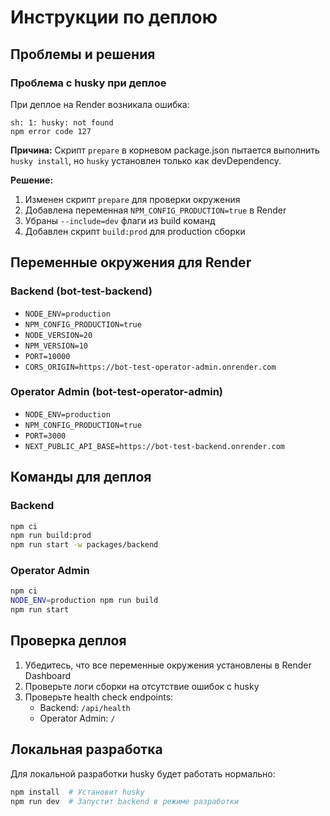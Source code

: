 # Инструкции по деплою

## Проблемы и решения

### Проблема с husky при деплое

При деплое на Render возникала ошибка:
```
sh: 1: husky: not found
npm error code 127
```

**Причина:** Скрипт `prepare` в корневом package.json пытается выполнить `husky install`, но `husky` установлен только как devDependency.

**Решение:** 
1. Изменен скрипт `prepare` для проверки окружения
2. Добавлена переменная `NPM_CONFIG_PRODUCTION=true` в Render
3. Убраны `--include=dev` флаги из build команд
4. Добавлен скрипт `build:prod` для production сборки

## Переменные окружения для Render

### Backend (bot-test-backend)
- `NODE_ENV=production`
- `NPM_CONFIG_PRODUCTION=true`
- `NODE_VERSION=20`
- `NPM_VERSION=10`
- `PORT=10000`
- `CORS_ORIGIN=https://bot-test-operator-admin.onrender.com`

### Operator Admin (bot-test-operator-admin)
- `NODE_ENV=production`
- `NPM_CONFIG_PRODUCTION=true`
- `PORT=3000`
- `NEXT_PUBLIC_API_BASE=https://bot-test-backend.onrender.com`

## Команды для деплоя

### Backend
```bash
npm ci
npm run build:prod
npm run start -w packages/backend
```

### Operator Admin
```bash
npm ci
NODE_ENV=production npm run build
npm run start
```

## Проверка деплоя

1. Убедитесь, что все переменные окружения установлены в Render Dashboard
2. Проверьте логи сборки на отсутствие ошибок с husky
3. Проверьте health check endpoints:
   - Backend: `/api/health`
   - Operator Admin: `/`

## Локальная разработка

Для локальной разработки husky будет работать нормально:
```bash
npm install  # Установит husky
npm run dev  # Запустит backend в режиме разработки
```
